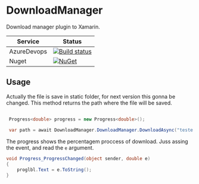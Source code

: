 # DownloadManager

Download manager plugin to Xamarin.


|Service  | Status |
|---------|---------|
|AzureDevops  |[![Build status](https://pictos.visualstudio.com/DownloadManager/_apis/build/status/DownloadManager-CI)](https://pictos.visualstudio.com/DownloadManager/_build/latest?definitionId=5) |
|Nuget| [![NuGet](https://img.shields.io/nuget/vpre/DownloadManager.svg?label=NuGet)](https://www.nuget.org/packages/DownloadManager) |


## Usage

Actually the file is save in static folder, for next version this gonna be changed. This method returns the path where the file will be  saved.

```csharp
 
 Progress<double> progress = new Progress<double>();
 
 var path = await DownloadManager.DownloadManager.DownloadAsync("teste.jpg", "https://upload.wikimedia.org/wikipedia/commons/2/2d/Snake_River_%285mb%29.jpg", progress);

```

The progress shows the percentagem proccess of download. Juss assing the event, and read the `e` argument.

```csharp
void Progress_ProgressChanged(object sender, double e)
{
    proglbl.Text = e.ToString();
}
```
